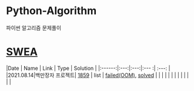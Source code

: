 # Python-Algorithm
파이썬 알고리즘 문제풀이

# [SWEA](https://swexpertacademy.com/main/learn/course/courseList.do)
|Date | Name | Link | Type | Solution |
|:------:|:---:|:---:|:--- :| :---: |
|2021.08.14|백만장자 프로젝트| [1859](https://swexpertacademy.com/main/code/problem/problemDetail.do?problemLevel=2&contestProbId=AV5LrsUaDxcDFAXc&categoryId=AV5LrsUaDxcDFAXc&categoryType=CODE&problemTitle=&orderBy=FIRST_REG_DATETIME&selectCodeLang=PYTHON&select-1=2&pageSize=10&pageIndex=1) | list | [failed(OOM)](.SWEA/1859faied.py), [solved](.SWEA/1859solved.py) |
|   |   |    |    |  |
|    |   |    |    |    |

